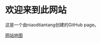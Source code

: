 # 欢迎来到此网站
这是一个由niaodtiantang创建的GitHub page。

<a href="http://niaodtiantang.github.io/网站地图">网站地图</a>
